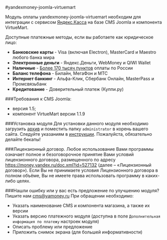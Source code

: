 #yandexmoney-joomla-virtuemart

Модуль оплаты yandexmoney-joomla-virtuemart необходим для интеграции с сервисом [Яндекс.Касса](http://kassa.yandex.ru/) на базе CMS Joomla и компонента VirtueMart. 

Доступные платежные методы, если вы работаете как юридическое лицо:
* **Банковские карты** -  Visa (включая Electron), MasterCard и Maestro любого банка мира
* **Электронные деньги** - Яндекс.Деньги, WebMoney и QIWI Wallet
* **Наличные** - [Более 170 тысяч пунктов](https://money.yandex.ru/pay/doc.xml?id=526209) оплаты по России
* **Баланс телефона** - Билайн, МегаФон и МТС
* **Интернет банкинг** - Альфа-Клик, Сбербанк Онлайн, MasterPass и Промсвязьбанк
* **Кредитование** - Доверительный платеж (Куппи.ру)

###Требования к CMS Joomla:
* версия 1.5;
* компонент VirtueMart версии 1.1.9

###Установка модуля
Для установки данного модуля необходимо загрузить [архив](https://github.com/yandex-money/yandex-money-cms-joomla-mammuthus/archive/master.zip) и поместить папку `administrator` в корень вашего сайта. Следуйте указаниям в [инструкции](https://github.com/yandex-money/yandex-money-cms-joomla-mammuthus/raw/master/Joomla%20instruction.doc).
Пожалуйста, обязательно делайте бекапы!

###Лицензионный договор.
Любое использование Вами программы означает полное и безоговорочное принятие Вами условий лицензионного договора, размещенного по адресу https://money.yandex.ru/doc.xml?id=527132 (далее – «Лицензионный договор»). 
Если Вы не принимаете условия Лицензионного договора в полном объёме, Вы не имеете права использовать программу в каких-либо целях.

###Нашли ошибку или у вас есть предложение по улучшению модуля?
Пишите нам cms@yamoney.ru
При обращении необходимо:
* Указать наименование CMS и компонента магазина, а также их версии
* Указать версию платежного модуля (доступна в поле `Дополнительная информация по платежу` настроек модуля)
* Описать проблему или предложение
* Приложить снимок экрана (для большей информативности)
